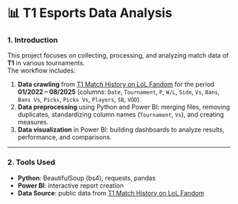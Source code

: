 # 📊 T1 Esports Data Analysis

### 1. Introduction
This project focuses on collecting, processing, and analyzing match data of **T1** in various tournaments.  
The workflow includes:  
1. **Data crawling** from [T1 Match History on LoL Fandom](https://lol.fandom.com/wiki/T1/Match_History) for the period **01/2022 – 08/2025** (columns: `Date`, `Tournament`, `P`, `W/L`, `Side`, `Vs`, `Bans`, `Bans Vs`, `Picks`, `Picks Vs`, `Players`, `SB`, `VOD`).  
2. **Data preprocessing** using Python and Power BI: merging files, removing duplicates, standardizing column names (`Tournament`, `Vs`), and creating measures.  
3. **Data visualization** in Power BI: building dashboards to analyze results, performance, and comparisons.

---

### 2. Tools Used
- **Python**: BeautifulSoup (bs4), requests, pandas  
- **Power BI**: interactive report creation  
- **Data Source**: public data from [T1 Match History on LoL Fandom](https://lol.fandom.com/wiki/T1/Match_History)  
